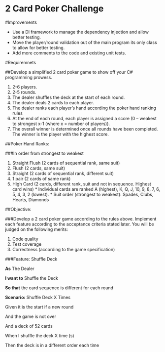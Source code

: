 2 Card Poker Challenge
======================

#Improvements

  * Use a DI framework to manage the dependency injection and allow better testing.
  * Move the player/round validation out of the main program its only class to allow for better testing.
  * Add more comments to the code and existing unit tests.  


#Requiremnets

##Develop a simplified 2 card poker game to show off your C# programming prowess.

  1. 2-6 players.
  2. 2-5 rounds.
  3. The dealer shuffles the deck at the start of each round.
  4. The dealer deals 2 cards to each player.
  5. The dealer ranks each player’s hand according the poker hand ranking rules
  6. At the end of each round, each player is assigned a score (0 – weakest to strongest x-1 (where x = number of players)).
  7. The overall winner is determined once all rounds have been completed. The winner is the player with the highest score.

##Poker Hand Ranks:

###In order from strongest to weakest

  1. Straight Flush (2 cards of sequential rank, same suit)
  2. Flush (2 cards, same suit)
  3. Straight (2 cards of sequential rank, different suit)
  4. 1 pair (2 cards of same rank)
  5. High Card (2 cards, different rank, suit and not in sequence. Highest card wins)
    * Individual cards are ranked A (highest), K, Q, J, 10, 9, 8, 7, 6, 5, 4, 3, 2 (lowest).
    * Suit order (strongest to weakest): Spades, Clubs, Hearts, Diamonds

##Objective:

###Develop a 2 card poker game according to the rules above. Implement each feature according to the acceptance criteria stated later. You will be judged on the following merits:
  
  1. Code quality
  2. Test coverage
  3. Correctness (according to the game specification)

###Feature: Shuffle Deck

**As** The Dealer 

**I want to** Shuffle the Deck

**So that** the card sequence is different for each round

**Scenario:** Shuffle Deck X Times

Given it is the start if a new round

And the game is not over

And a deck of 52 cards

When I shuffle the deck X time (s)

Then the deck is in a different order each time

